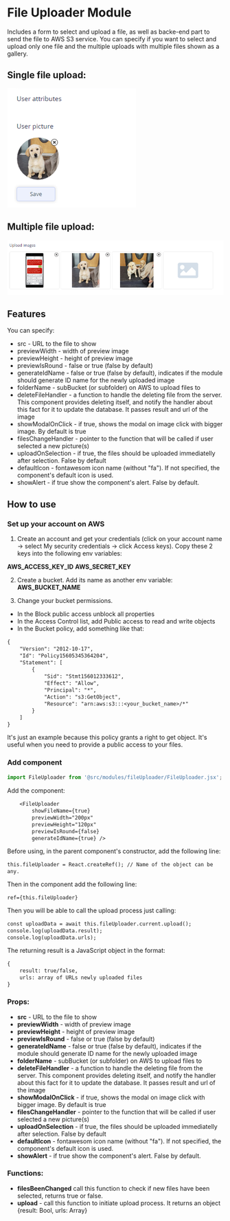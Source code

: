 # File Uploader Module
Includes a form to select and upload a file, as well as backe-end part to send the file to AWS S3 service. You can specify if you want to select and upload only one file and the multiple uploads with multiple files shown as a gallery.

## Single file upload:
![Single file upload](https://github.com/saasforge/saas-forge-public-docs/blob/master/file-upload-module-v2-single.png?raw=true)

## Multiple file upload:
![Multiple file upload](https://github.com/saasforge/saas-forge-public-docs/blob/master/file-upload-module-v2-multiple.png?raw=true)


## Features
You can specify:
- src - URL to the file to show
- previewWidth - width of preview image
- previewHeight - height of preview image
- previewIsRound - false or true (false by default)
- generateIdName - false or true (false by default), indicates if the module should generate ID name for 
the newly uploaded image
- folderName - subBucket (or subfolder) on AWS to upload files to
- deleteFileHandler - a function to handle the deleting file from the server. This component provides deleting itself, and notify the handler about this fact for it to update the database. It passes result and url of the image
- showModalOnClick - if true, shows the modal on image click with bigger image. By default is true
- filesChangeHandler - pointer to the function that will be called if user selected a new picture(s)
- uploadOnSelection - if true, the files should be uploaded immediatelly after selection. False by default
- defaultIcon - fontawesom icon name (without "fa"). If not specified, the component's default icon is used.
- showAlert - if true show the component's alert. False by default.


## How to use
### Set up your account on AWS
1. Create an account and get your credentials (click on your account name -> select My security credentials -> click Access keys). Copy these 2 keys into the following env variables:

**AWS_ACCESS_KEY_ID**
**AWS_SECRET_KEY**

2. Create a bucket. Add its name as another env variable:
**AWS_BUCKET_NAME**

3. Change your bucket permissions. 
- In the Block public access unblock all properties
- In the Access Control list, add Public access to read and write objects
- In the Bucket policy, add something like that:
```
{
    "Version": "2012-10-17",
    "Id": "Policy15605345364204",
    "Statement": [
        {
            "Sid": "Stmt156012333612",
            "Effect": "Allow",
            "Principal": "*",
            "Action": "s3:GetObject",
            "Resource": "arn:aws:s3:::<your_bucket_name>/*"
        }
    ]
}
```
It's just an example because this policy grants a right to get object. It's useful when you need to provide a public access to your files.


### Add component
```javascript
import FileUploader from '@src/modules/fileUploader/FileUploader.jsx';
```

Add the component:

```
    <FileUploader 
        showFileName={true} 
        previewWidth="200px" 
        previewHeight="120px"
        previewIsRound={false}
        generateIdName={true} />
```
Before using, in the parent component's constructor, add the following line:
```
this.fileUploader = React.createRef(); // Name of the object can be any.
```
Then in the <FileUploader> component add the following line: 

```
ref={this.fileUploader}
```
Then you will be able to call the upload process just calling:

```
const uploadData = await this.fileUploader.current.upload(); 
console.log(uploadData.result);
console.log(uploadData.urls);
```
The returning result is a JavaScript object in the format:
```
{
    result: true/false,
    urls: array of URLs newly uploaded files
}
```

### Props:
- **src** - URL to the file to show
- **previewWidth** - width of preview image
- **previewHeight** - height of preview image
- **previewIsRound** - false or true (false by default)
- **generateIdName** - false or true (false by default), indicates if the module should generate ID name for 
the newly uploaded image
- **folderName** - subBucket (or subfolder) on AWS to upload files to
- **deleteFileHandler** - a function to handle the deleting file from the server. This component provides deleting itself, and notify the handler about this fact for it to update the database. It passes result and url of the image
- **showModalOnClick** - if true, shows the modal on image click with bigger image. By default is true
- **filesChangeHandler** - pointer to the function that will be called if user selected a new picture(s)
- **uploadOnSelection** - if true, the files should be uploaded immediatelly after selection. False by default
- **defaultIcon** - fontawesom icon name (without "fa"). If not specified, the component's default icon is used.
- **showAlert** - if true show the component's alert. False by default.

### Functions:
- **filesBeenChanged** call this function to check if new files have been selected, returns true or false.
- **upload** - call this function to initiate upload process. It returns an object {result: Bool, urls: Array}